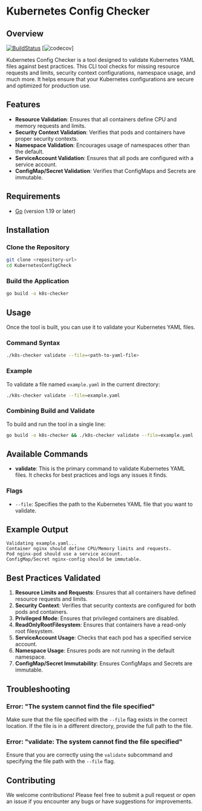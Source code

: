 
# Kubernetes Config Checker

## Overview

[![BuildStatus](https://github.com/NineKama/Kubernetes-Config-Checker/actions/workflows/go.yml/badge.svg)](https://github.com/NineKama/Kubernetes-Config-Checker/actions/workflows/go.yml)
[![codecov](https://codecov.io/github/NineKama/Kubernetes-Config-Checker/graph/badge.svg?token=HZ3N93I48S)]

Kubernetes Config Checker is a tool designed to validate Kubernetes YAML files against best practices. This CLI tool checks for missing resource requests and limits, security context configurations, namespace usage, and much more. It helps ensure that your Kubernetes configurations are secure and optimized for production use.

## Features

- **Resource Validation**: Ensures that all containers define CPU and memory requests and limits.
- **Security Context Validation**: Verifies that pods and containers have proper security contexts.
- **Namespace Validation**: Encourages usage of namespaces other than the default.
- **ServiceAccount Validation**: Ensures that all pods are configured with a service account.
- **ConfigMap/Secret Validation**: Verifies that ConfigMaps and Secrets are immutable.

## Requirements

- [Go](https://golang.org/doc/install) (version 1.19 or later)

## Installation

### Clone the Repository

```bash
git clone <repository-url>
cd KubernetesConfigCheck
```

### Build the Application

```bash
go build -o k8s-checker
```

## Usage

Once the tool is built, you can use it to validate your Kubernetes YAML files.

### Command Syntax

```bash
./k8s-checker validate --file=<path-to-yaml-file>
```

### Example

To validate a file named `example.yaml` in the current directory:

```bash
./k8s-checker validate --file=example.yaml
```

### Combining Build and Validate

To build and run the tool in a single line:

```bash
go build -o k8s-checker && ./k8s-checker validate --file=example.yaml
```

## Available Commands

- **validate**: This is the primary command to validate Kubernetes YAML files. It checks for best practices and logs any issues it finds.

### Flags

- `--file`: Specifies the path to the Kubernetes YAML file that you want to validate.

## Example Output

```
Validating example.yaml...
Container nginx should define CPU/Memory limits and requests.
Pod nginx-pod should use a service account.
ConfigMap/Secret nginx-config should be immutable.
```

## Best Practices Validated

1. **Resource Limits and Requests**: Ensures that all containers have defined resource requests and limits.
2. **Security Context**: Verifies that security contexts are configured for both pods and containers.
3. **Privileged Mode**: Ensures that privileged containers are disabled.
4. **ReadOnlyRootFilesystem**: Ensures that containers have a read-only root filesystem.
5. **ServiceAccount Usage**: Checks that each pod has a specified service account.
6. **Namespace Usage**: Ensures pods are not running in the default namespace.
7. **ConfigMap/Secret Immutability**: Ensures ConfigMaps and Secrets are immutable.

## Troubleshooting

### Error: "The system cannot find the file specified"
Make sure that the file specified with the `--file` flag exists in the correct location. If the file is in a different directory, provide the full path to the file.

### Error: "validate: The system cannot find the file specified"
Ensure that you are correctly using the `validate` subcommand and specifying the file path with the `--file` flag.

## Contributing

We welcome contributions! Please feel free to submit a pull request or open an issue if you encounter any bugs or have suggestions for improvements.

